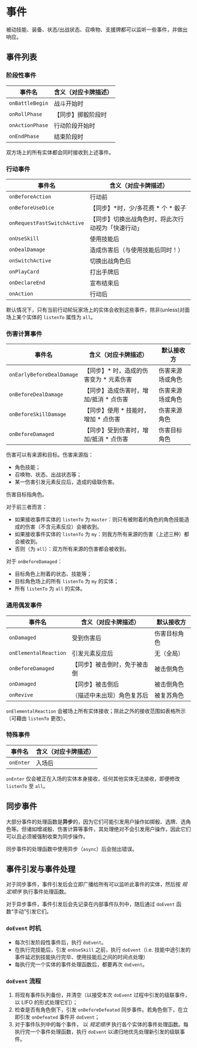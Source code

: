 # 事件

被动技能、装备、状态/出战状态、召唤物、支援牌都可以监听一些事件，并做出响应。

## 事件列表

### 阶段性事件

| 事件名          | 含义（对应卡牌描述） |
| --------------- | -------------------- |
| `onBattleBegin` | 战斗开始时           |
| `onRollPhase`   | 【同步】掷骰阶段时   |
| `onActionPhase` | 行动阶段开始时       |
| `onEndPhase`    | 结束阶段时           |

双方场上的所有实体都会同时接收到上述事件。

### 行动事件

| 事件名                      | 含义（对应卡牌描述）                               |
| --------------------------- | -------------------------------------------------- |
| `onBeforeAction`            | 行动前                                             |
| `onBeforeUseDice`           | 【同步】\*时，少/多花费 \* 个 \* 骰子              |
| `onRequestFastSwitchActive` | 【同步】切换出战角色时，将此次行动视为「快速行动」 |
| `onUseSkill`                | 使用技能后                                         |
| `onDealDamage`              | 造成伤害后（与使用技能后同时！）                   |
| `onSwitchActive`            | 切换出战角色后                                     |
| `onPlayCard`                | 打出手牌后                                         |
| `onDeclareEnd`              | 宣布结束后                                         |
| `onAction`                  | 行动后                                             |

默认情况下，只有当前行动轮玩家场上的实体会收到这些事件，除非(unless)对面场上某个实体的 `listenTo` 属性为 `all`。

### 伤害计算事件

| 事件名                    | 含义（对应卡牌描述）                      | 默认接收方       |
| ------------------------- | ----------------------------------------- | ---------------- |
| `onEarlyBeforeDealDamage` | 【同步】\* 时，造成的伤害变为 \* 元素伤害 | 伤害来源场或角色 |
| `onBeforeDealDamage`      | 【同步】造成伤害时，增加/抵消 \* 点伤害   | 伤害来源场或角色 |
| `onBeforeSkillDamage`     | 【同步】使用 \* 技能时，增加 \* 点伤害    | 伤害来源角色     |
| `onBeforeDamaged`         | 【同步】受到伤害时，增加/抵消 \* 点伤害   | 伤害目标角色     |

伤害可以有来源和目标。伤害来源指：

- 角色技能；
- 召唤物、状态、出战状态等；
- 某一伤害引发元素反应后，造成的级联伤害。

伤害目标指角色。

对于前三者而言：

- 如果接收事件实体的 `listenTo` 为 `master`：则只有被附着的角色的角色技能造成的伤害（不含元素反应）会被收到。
- 如果接收事件实体的 `listenTo` 为 `my`：则我方所有来源的伤害（上述三种）都会被收到。
- 否则（为 `all`）：双方所有来源的伤害都会被收到。

对于 `onBeforeDamaged`：

- 目标角色上附着的状态、技能等；
- 目标角色场上的所有 `listenTo` 为 `my` 的实体；
- 所有 `listenTo` 为 `all` 的实体。

### 通用偶发事件

| 事件名                | 含义（对应卡牌描述）         | 默认接收方   |
| --------------------- | ---------------------------- | ------------ |
| `onDamaged`           | 受到伤害后                   | 伤害目标角色 |
| `onElementalReaction` | 引发元素反应后               | 无（全局）   |
| `onBeforeDamaged`     | 【同步】被击倒时，免于被击倒 | 被击倒角色   |
| `onDamaged`           | 【同步】被击倒后             | 被击倒角色   |
| `onRevive`            | （描述中未出现）角色复苏后   | 被复苏角色   |

`onElementalReaction` 会被场上所有实体接收；除此之外的接收范围如表格所示（可藉由 `listenTo` 更改）。

### 特殊事件

| 事件名    | 含义（对应卡牌描述） |
| --------- | -------------------- |
| `onEnter` | 入场后               |

`onEnter` 仅会被正在入场的实体本身接收，任何其他实体无法接收，即便修改 `listenTo` 至 `all`。

## 同步事件

大部分事件的处理函数是**异步**的，因为它们可能引发用户操作如掷骰、选牌、选角色等。但诸如增减骰、伤害计算等事件，其处理绝对不会引发用户操作，因此它们可以且必须被强制收束为同步操作。

同步事件的处理函数中使用异步（`async`）后会抛出错误。

## 事件引发与事件处理

对于同步事件，事件引发后会立即广播给所有可以监听此事件的实体，然后按 _规定顺序_ 执行事件处理函数。

对于异步事件，事件引发后会先记录在内部事件队列中，随后通过 `doEvent` 函数“手动”引发它们。

### `doEvent` 时机

- 每次引发阶段性事件后，执行 `doEvent`。
- 在执行完技能后，引发 `onUseSkill` 之前，执行 `doEvent`（i.e. 技能中途引发的事件延迟到技能执行完毕、使用技能后之间的时间点处理）
- 每执行完一个实体的事件处理函数后，都要再次 `doEvent`。

### `doEvent` 流程

1. 将现有事件队列备份，并清空（以接受本次 `doEvent` 过程中引发的级联事件，以 LIFO 的形式处理它们）；
2. 检查是否有角色倒下，引发 `onBeforeDefeated` 同步事件。若角色倒下，在立即引发 `onDefeated` 事件并 `doEvent`；
3. 对于事件队列中的每个事件， 以 _规定顺序_ 执行各个实体的事件处理函数。每执行完一个事件处理函数，执行 `doEvent` 以递归地优先处理新引发的级联事件。

